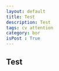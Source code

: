 ```yaml
---
layout: default
title: Test
description: Test
tags: cv attention
category: bor
isPost : True
---
```

## Test